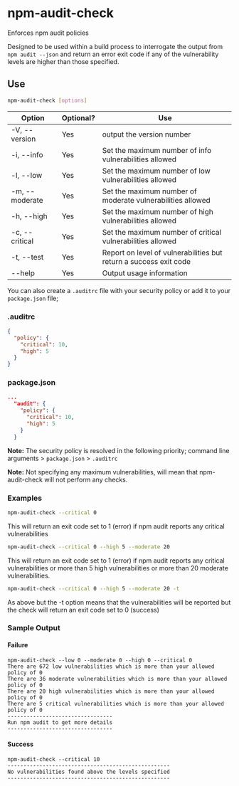 # npm-audit-check
Enforces npm audit policies

Designed to be used within a build process to interrogate the output from ```npm audit --json``` and return an error exit code if any of the vulnerability levels are higher than those specified.

## Use

```bash
npm-audit-check [options]
```

| Option | Optional? | Use |
| ------ | --------- | --- |
| -V, --version | Yes | output the version number
| -i, --info <info policy> | Yes | Set the maximum number of info vulnerabilities allowed |
| -l, --low <low policy>  | Yes | Set the maximum number of low vulnerabilities allowed |
| -m, --moderate <moderate policy> | Yes | Set the maximum number of moderate vulnerabilities allowed |
| -h, --high <high policy> | Yes | Set the maximum number of high vulnerabilities allowed |
| -c, --critical <critical policy> | Yes | Set the maximum number of critical vulnerabilities allowed |
| -t, --test | Yes | Report on level of vulnerabilities but return a success exit code |
| --help | Yes | Output usage information |

You can also create a `.auditrc` file with your security policy or add it to your `package.json` file;

### .auditrc
```json
{
  "policy": {
    "critical": 10,
    "high": 5
  }
}
```

### package.json
```json
...
  "audit": {
    "policy": {
      "critical": 10,
      "high": 5
    }
  }
```

**Note:** The security policy is resolved in the following priority; command line arguments > `package.json` > `.auditrc`

**Note:** Not specifying any maximum vulnerabilities, will mean that npm-audit-check will not perform any checks.

### Examples
```bash
npm-audit-check --critical 0
```
This will return an exit code set to 1 (error) if npm audit reports any critical vulnerabilities

```bash
npm-audit-check --critical 0 --high 5 --moderate 20
```
This will return an exit code set to 1 (error) if npm audit reports any critical vulnerabilities or more than 5 high vulnerabilities or more than 20 moderate vulnerabilities.

```bash
npm-audit-check --critical 0 --high 5 --moderate 20 -t
```
As above but the -t option means that the vulnerabilities will be reported but the check will return an exit code set to 0 (success)

### Sample Output
#### Failure
```
npm-audit-check --low 0 --moderate 0 --high 0 --critical 0
There are 672 low vulnerabilities which is more than your allowed policy of 0
There are 36 moderate vulnerabilities which is more than your allowed policy of 0
There are 20 high vulnerabilities which is more than your allowed policy of 0
There are 5 critical vulnerabilities which is more than your allowed policy of 0
---------------------------------
Run npm audit to get more details
---------------------------------
```

#### Success
```
npm-audit-check --critical 10
---------------------------------------------------
No vulnerabilities found above the levels specified
---------------------------------------------------
```
